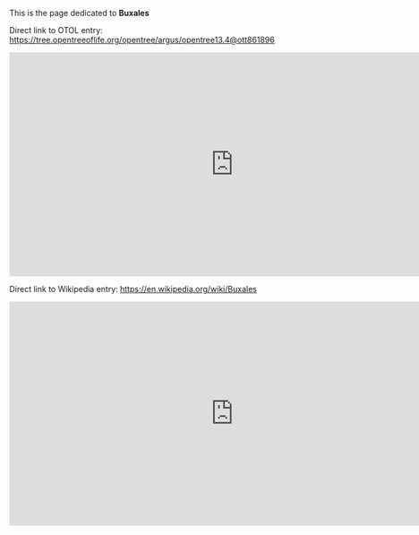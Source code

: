 This is the page dedicated to **Buxales**


Direct link to OTOL entry: https://tree.opentreeoflife.org/opentree/argus/opentree13.4@ott861896



<html>
    <body>
    <iframe src="https://tree.opentreeoflife.org/opentree/argus/opentree13.4@ott861896"
    width="800" height="400" frameborder="0" allowfullscreen> </iframe>
    </body>
</html>
    


Direct link to Wikipedia entry: https://en.wikipedia.org/wiki/Buxales



<html>
    <body>
    <iframe src="https://en.wikipedia.org/wiki/Buxales"
    width="800" height="400" frameborder="0" allowfullscreen> </iframe>
    </body>
</html>
    
